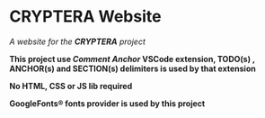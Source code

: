 # CRYPTERA Website

_A website for the **CRYPTERA** project_

**This project use _Comment Anchor_ VSCode extension, TODO(s) , ANCHOR(s) and SECTION(s) delimiters is used by that extension**

**No HTML, CSS or JS lib required**

**GoogleFonts® fonts provider is used by this project**
